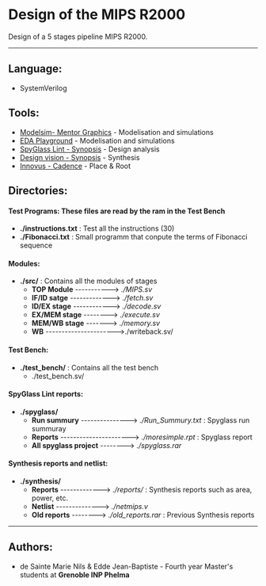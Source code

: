 
# Design of the MIPS R2000

Design of a 5 stages pipeline MIPS R2000.

-------------------

## Language: 
* SystemVerilog


## Tools: 
* [Modelsim- Mentor Graphics](https://www.mentor.com/products/fv/modelsim/) - Modelisation and simulations
* [EDA Playground](https://www.edaplayground.com/) - Modelisation and simulations
* [SpyGlass Lint - Synopsis](https://www.synopsys.com/verification/static-and-formal-verification/spyglass/spyglass-lint.html) - Design analysis
* [Design vision - Synopsis](https://www.synopsys.com/implementation-and-signoff/rtl-synthesis-test/design-compiler-graphical.html) - Synthesis
* [Innovus - Cadence](https://www.cadence.com/en_US/home/tools/digital-design-and-signoff/soc-implementation-and-floorplanning/innovus-implementation-system.html) - Place & Root



## Directories:

#### Test Programs: These files are read by the ram in the Test Bench
- **./instructions.txt** : Test all the instructions (30)
- **./Fibonacci.txt** : Small programm that conpute the terms of Fibonacci sequence

#### Modules:
- **./src/** : Contains all the modules of stages
    + **TOP Module** ----------->  *./MIPS.sv*
    + **IF/ID satge** ------------->  *./fetch.sv*
    + **ID/EX stage** ------------> *./decode.sv* 
    + **EX/MEM stage** --------> *./execute.sv* 
    + **MEM/WB stage** -------> *./memory.sv* 
    + **WB** ---------------------->./writeback.sv/
 #### Test Bench:
 * **./test_bench/** : Contains all the test bench
    + ./test_bench.sv/
    
 #### SpyGlass Lint reports:
 * **./spyglass/** 
    + **Run summury** --------------->  *./Run_Summury.txt* : Spyglass run summuray
    + **Reports** ---------------------->  *./moresimple.rpt* : Spyglass report
    + **All spyglass project** -------->  *./spyglass.rar*
 #### Synthesis reports and netlist:
 * **./synthesis/** 
    + **Reports** ------------->  *./reports/* : Synthesis reports such as area, power, etc.
    + **Netlist** -------------->  *./netmips.v*
    + **Old reports** -------->  *./old_reports.rar* : Previous Synthesis reports
    
---------------------------------

 ## Authors:
 * de Sainte Marie Nils & Edde Jean-Baptiste - Fourth year Master's students at **Grenoble INP Phelma**



